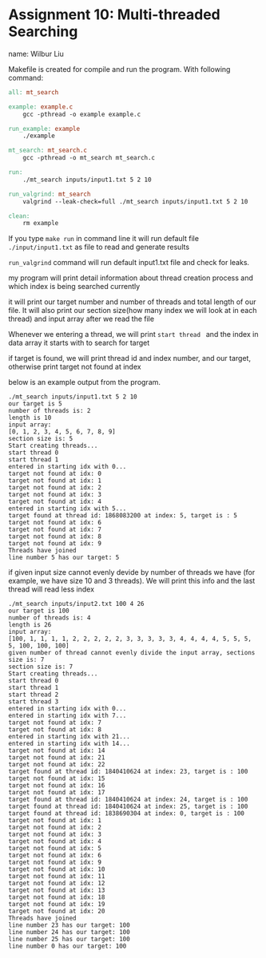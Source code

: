 # Assignment 10: Multi-threaded Searching

name: Wilbur Liu

Makefile is created for compile and run the program. With following command:

```makefile
all: mt_search

example: example.c
	gcc -pthread -o example example.c

run_example: example
	./example

mt_search: mt_search.c
	gcc -pthread -o mt_search mt_search.c

run:
	./mt_search inputs/input1.txt 5 2 10

run_valgrind: mt_search
	valgrind --leak-check=full ./mt_search inputs/input1.txt 5 2 10

clean:
	rm example
```

If you type ```make run``` in command line it will run default file ```./input/input1.txt``` as file to read and generate results

```run_valgrind``` command will run default input1.txt file and check for leaks.

my program will print detail information about thread creation process and which index is being searched currently

it will print our target number and number of threads and total length of our file. It will also print our section size(how many index we will look at in each thread) and input array after we read the file

Whenever we entering a thread, we will print ```start thread ``` and the index in data array it starts with to search for target

if target is found, we will print thread id and index number, and our target, otherwise print target not found at index 

below is an example output from the program. 

```shell
./mt_search inputs/input1.txt 5 2 10
our target is 5
number of threads is: 2
length is 10
input array:
[0, 1, 2, 3, 4, 5, 6, 7, 8, 9]
section size is: 5
Start creating threads...
start thread 0
start thread 1
entered in starting idx with 0...
target not found at idx: 0
target not found at idx: 1
target not found at idx: 2
target not found at idx: 3
target not found at idx: 4
entered in starting idx with 5...
target found at thread id: 1868083200 at index: 5, target is : 5
target not found at idx: 6
target not found at idx: 7
target not found at idx: 8
target not found at idx: 9
Threads have joined
line number 5 has our target: 5
```



if given input size cannot evenly devide by number of threads we have (for example, we have size 10 and 3 threads). We will print this info and the last thread will read less index

```shell
./mt_search inputs/input2.txt 100 4 26
our target is 100
number of threads is: 4
length is 26
input array:
[100, 1, 1, 1, 1, 2, 2, 2, 2, 2, 3, 3, 3, 3, 3, 4, 4, 4, 4, 5, 5, 5, 5, 100, 100, 100]
given number of thread cannot evenly divide the input array, sections size is: 7
section size is: 7
Start creating threads...
start thread 0
start thread 1
start thread 2
start thread 3
entered in starting idx with 0...
entered in starting idx with 7...
target not found at idx: 7
target not found at idx: 8
entered in starting idx with 21...
entered in starting idx with 14...
target not found at idx: 14
target not found at idx: 21
target not found at idx: 22
target found at thread id: 1840410624 at index: 23, target is : 100
target not found at idx: 15
target not found at idx: 16
target not found at idx: 17
target found at thread id: 1840410624 at index: 24, target is : 100
target found at thread id: 1840410624 at index: 25, target is : 100
target found at thread id: 1838690304 at index: 0, target is : 100
target not found at idx: 1
target not found at idx: 2
target not found at idx: 3
target not found at idx: 4
target not found at idx: 5
target not found at idx: 6
target not found at idx: 9
target not found at idx: 10
target not found at idx: 11
target not found at idx: 12
target not found at idx: 13
target not found at idx: 18
target not found at idx: 19
target not found at idx: 20
Threads have joined
line number 23 has our target: 100
line number 24 has our target: 100
line number 25 has our target: 100
line number 0 has our target: 100
```

